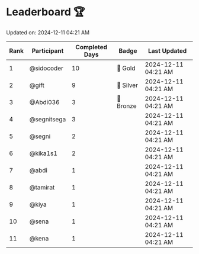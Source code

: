 # Leaderboard 🏆

Updated on: 2024-12-11 04:21 AM

| Rank | Participant       | Completed Days | Badge      | Last Updated         |
|------|-------------------|----------------|------------|----------------------|
| 1    | @sidocoder        | 10             | 🏅 Gold     | 2024-12-11 04:21 AM |
| 2    | @gift             | 9              | 🥈 Silver   | 2024-12-11 04:21 AM |
| 3    | @Abdi036          | 3              | 🥉 Bronze   | 2024-12-11 04:21 AM |
| 4    | @segnitsega       | 3              |            | 2024-12-11 04:21 AM |
| 5    | @segni            | 2              |            | 2024-12-11 04:21 AM |
| 6    | @kika1s1          | 2              |            | 2024-12-11 04:21 AM |
| 7    | @abdi             | 1              |            | 2024-12-11 04:21 AM |
| 8    | @tamirat          | 1              |            | 2024-12-11 04:21 AM |
| 9    | @kiya             | 1              |            | 2024-12-11 04:21 AM |
| 10   | @sena             | 1              |            | 2024-12-11 04:21 AM |
| 11   | @kena             | 1              |            | 2024-12-11 04:21 AM |
